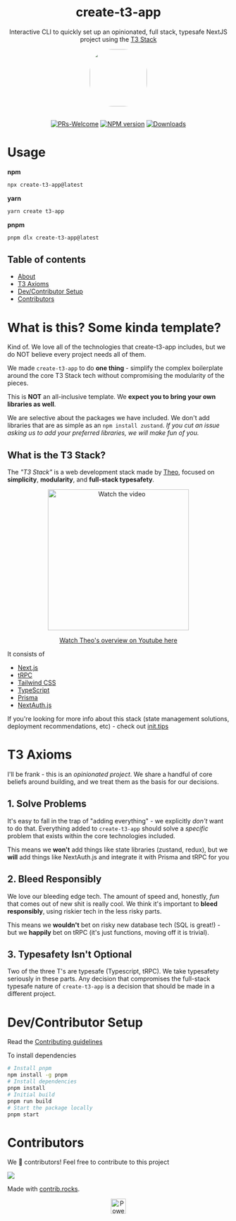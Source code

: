 <h1 align="center"> create-t3-app </h1>
<div align="center">

Interactive CLI to quickly set up an opinionated, full stack, typesafe NextJS project using the [T3 Stack](https://init.tips)

<img src="https://s6.imgcdn.dev/BJW4B.png" width="130" style="border-radius:40%"/>

</div>  
<div align="center">
<br/>

[![PRs-Welcome][contribute-image]][contribute-url] [![NPM version][npm-image]][npm-url]
[![Downloads][downloads-image]][npm-url]

</div>

<div id="usage">

# Usage

**npm**

```bash
npx create-t3-app@latest
```

**yarn**

```bash
yarn create t3-app
```

**pnpm**

```bash
pnpm dlx create-t3-app@latest
```

</div>

</div>

## Table of contents

- <a href="#about">About</a>
- <a href="#axioms">T3 Axioms</a>
- <a href="#dev">Dev/Contributor Setup</a>
- <a href="#contributors">Contributors</a>

<div id="about">

# What is this? Some kinda template?

Kind of. We love all of the technologies that create-t3-app includes, but we do NOT believe every project needs all of them.

We made `create-t3-app` to do **one thing** - simplify the complex boilerplate around the core T3 Stack tech without compromising the modularity of the pieces.

This is **NOT** an all-inclusive template. We **expect you to bring your own libraries as well**.

We are selective about the packages we have included. We don't add libraries that are as simple as an `npm install zustand`. _If you cut an issue asking us to add your preferred libraries, we will make fun of you._

## What is the T3 Stack?

The _"T3 Stack"_ is a web development stack made by [Theo](https://twitter.com/t3dotgg), focused on **simplicity**, **modularity**, and **full-stack typesafety**.

<p align="center">
  <a href="http://www.youtube.com/watch?v=PbjHxIuHduU" target="_blank">
    <img src="https://t3.gg/random/T3%20Stack%20V4.png" alt="Watch the video" width="320" />
  </a>
</p>
<p align="center">
  <a href="http://www.youtube.com/watch?v=PbjHxIuHduU" target="_blank">
    Watch Theo's overview on Youtube here
  </a>
</p>

It consists of

- [Next.js](https://nextjs.org)
- [tRPC](https://trpc.io)
- [Tailwind CSS](https://tailwindcss.com)
- [TypeScript](https://typescriptlang.org)
- [Prisma](https://prisma.io)
- [NextAuth.js](https://next-auth.js.org)

If you're looking for more info about this stack (state management solutions, deployment recommendations, etc) - check out [init.tips](https://init.tips/other)

</div>

<div id="axioms">

# T3 Axioms

I'll be frank - this is an _opinionated project_. We share a handful of core beliefs around building, and we treat them as the basis for our decisions.

## 1. Solve Problems

It's easy to fall in the trap of "adding everything" - we explicitly _don't_ want to do that. Everything added to `create-t3-app` should solve a _specific_ problem that exists within the core technologies included.

This means we **won't** add things like state libraries (zustand, redux), but we **will** add things like NextAuth.js and integrate it with Prisma and tRPC for you

## 2. Bleed Responsibly

We love our bleeding edge tech. The amount of speed and, honestly, _fun_ that comes out of new shit is really cool. We think it's important to **bleed responsibly**, using riskier tech in the less risky parts.

This means we **wouldn't** bet on risky new database tech (SQL is great!) - but we **happily** bet on tRPC (it's just functions, moving off it is trivial).

## 3. Typesafety Isn't Optional

Two of the three T's are typesafe (Typescript, tRPC). We take typesafety seriously in these parts. Any decision that compromises the full-stack typesafe nature of `create-t3-app` is a decision that should be made in a different project.

</div>

<div id="dev">

# Dev/Contributor Setup

Read the [Contributing guidelines](CONTRIBUTING.md)

To install dependencies

```bash
# Install pnpm
npm install -g pnpm
# Install dependencies
pnpm install
# Initial build
pnpm run build
# Start the package locally
pnpm start
```

</div>

# Contributors

We 💖 contributors! Feel free to contribute to this project

<a href="https://github.com/t3-oss/create-t3-app/graphs/contributors">
  <img src="https://contrib.rocks/image?repo=t3-oss/create-t3-app" />
</a>

Made with [contrib.rocks](https://contrib.rocks).

<p align="center">
  <a rel="noopener noreferrer" target="_blank" href="https://vercel.com/?utm_source=t3-oss&utm_campaign=osss">
    <img height="34px" src="https://www.datocms-assets.com/31049/1618983297-powered-by-vercel.svg" alt="Powered by vercel">
  </a>
</p>

[downloads-image]: https://img.shields.io/npm/dm/create-t3-app?color=364fc7&logoColor=364fc7
[npm-url]: https://www.npmjs.com/package/create-t3-app
[npm-image]: https://img.shields.io/npm/v/create-t3-app?color=0b7285&logoColor=0b7285
[contribute-url]: https://github.com/t3-oss/create-t3-app/blob/main/CONTRIBUTING.md
[contribute-image]: https://img.shields.io/badge/PRs-welcome-blue.svg
